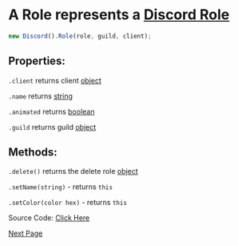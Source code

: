 # A Role represents a [Discord Role](https://discord.com/developers/docs/resources/guild#role-object)

```js
new Discord().Role(role, guild, client);
```

## Properties:

`.client` returns client [object](https://javascript.info/object)

`.name` returns [string](https://javascript.info/types#string)

`.animated` returns [boolean](https://javascript.info/types#boolean-logical-type)

`.guild` returns guild [object](https://javascript.info/object)

## Methods:

`.delete()` returns the delete role [object](https://javascript.info/object)

`.setName(string)` - returns `this`

`.setColor(color hex)` - returns `this`

Source Code: [Click Here](https://github.com/discordjslib/discordjslib/tree/main/lib/Classes/Guild/Role)

[Next Page](https://github.com/discordjslib/discordjslib/blob/main/Documentation/Classes/User.md)
